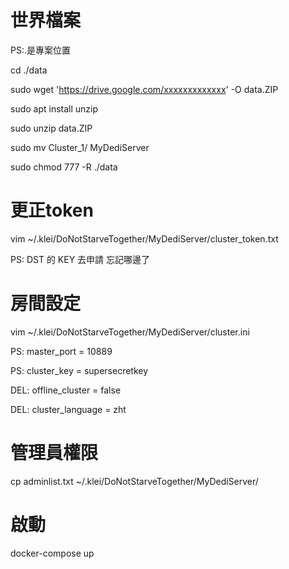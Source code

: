 # 世界檔案

PS:.是專案位置

cd ./data

sudo wget 'https://drive.google.com/xxxxxxxxxxxxx' -O data.ZIP

sudo apt install unzip

sudo unzip data.ZIP

sudo mv Cluster_1/ MyDediServer

sudo chmod 777 -R ./data

# 更正token
vim ~/.klei/DoNotStarveTogether/MyDediServer/cluster_token.txt

PS: DST 的 KEY 去申請 忘記哪邊了

# 房間設定
vim ~/.klei/DoNotStarveTogether/MyDediServer/cluster.ini

PS: master_port = 10889

PS: cluster_key = supersecretkey

DEL: offline_cluster = false

DEL: cluster_language = zht

# 管理員權限
cp adminlist.txt ~/.klei/DoNotStarveTogether/MyDediServer/



# 啟動
docker-compose up
